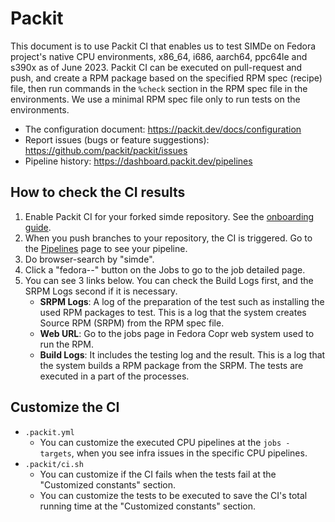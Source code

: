 # Packit

This document is to use Packit CI that enables us to test SIMDe on Fedora project's native CPU environments, x86_64, i686, aarch64, ppc64le and s390x as of June 2023. Packit CI can be executed on pull-request and push, and create a RPM package based on the specified RPM spec (recipe) file, then run commands in the `%check` section in the RPM spec file in the environments. We use a minimal RPM spec file only to run tests on the environments.

* The configuration document: https://packit.dev/docs/configuration
* Report issues (bugs or feature suggestions): https://github.com/packit/packit/issues
* Pipeline history: https://dashboard.packit.dev/pipelines

## How to check the CI results

1. Enable Packit CI for your forked simde repository. See the [onboarding guide](https://packit.dev/docs/guide/).
2. When you push branches to your repository, the CI is triggered. Go to the [Pipelines](https://dashboard.packit.dev/pipelines) page to see your pipeline.
3. Do browser-search by "simde".
4. Click a "fedora-*-*" button on the Jobs to go to the job detailed page.
5. You can see 3 links below. You can check the Build Logs first, and the SRPM Logs second if it is necessary.
    * **SRPM Logs**: A log of the preparation of the test such as installing the used RPM packages to test. This is a log that the system creates Source RPM (SRPM) from the RPM spec file.
    * **Web URL**: Go to the jobs page in Fedora Copr web system used to run the RPM.
    * **Build Logs**: It includes the testing log and the result. This is a log that the system builds a RPM package from the SRPM. The tests are executed in a part of the processes.

## Customize the CI

* `.packit.yml`
  * You can customize the executed CPU pipelines at the `jobs - targets`, when you see infra issues in the specific CPU pipelines.
* `.packit/ci.sh`
  * You can customize if the CI fails when the tests fail at the "Customized constants" section.
  * You can customize the tests to be executed to save the CI's total running time at the "Customized constants" section.
